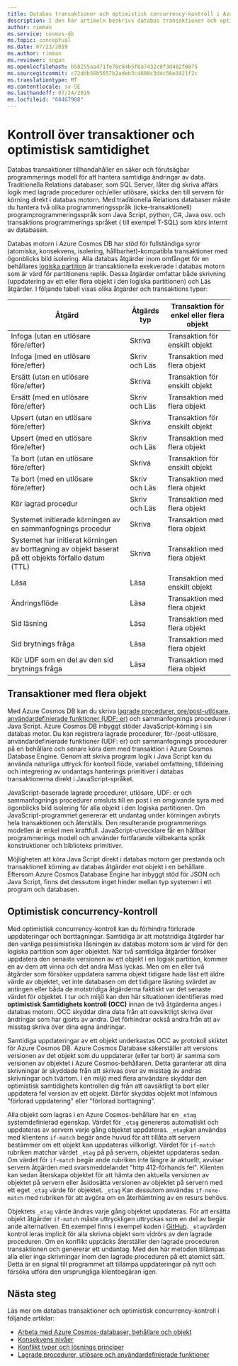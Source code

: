 ```yaml
---
title: Databas transaktioner och optimistisk concurrency-kontroll i Azure Cosmos DB
description: I den här artikeln beskrivs databas transaktioner och optimistisk concurrency-kontroll i Azure Cosmos DB
author: rimman
ms.service: cosmos-db
ms.topic: conceptual
ms.date: 07/23/2019
ms.author: rimman
ms.reviewer: sngun
ms.openlocfilehash: b58255aa471fe78c84b5f6a7432c0f3d402f0875
ms.sourcegitcommit: c72ddb56b5657b2adeb3c4608c3d4c56e3421f2c
ms.translationtype: MT
ms.contentlocale: sv-SE
ms.lasthandoff: 07/24/2019
ms.locfileid: "68467908"
---
```

# <a name="transactions-and-optimistic-concurrency-control"></a>Kontroll över transaktioner och optimistisk samtidighet

Databas transaktioner tillhandahåller en säker och förutsägbar programmerings modell för att hantera samtidiga ändringar av data. Traditionella Relations databaser, som SQL Server, låter dig skriva affärs logik med lagrade procedurer och/eller utlösare, skicka den till servern för körning direkt i databas motorn. Med traditionella Relations databaser måste du hantera två olika programmeringsspråk (icke-transaktionell) programprogrammeringsspråk som Java Script, python, C#, Java osv. och transaktions programmerings språket ( till exempel T-SQL) som körs internt av databasen.

Databas motorn i Azure Cosmos DB har stöd för fullständiga syror (atomiska, konsekvens, isolering, hållbarhet)-kompatibla transaktioner med ögonblicks bild isolering. Alla databas åtgärder inom omfånget för en behållares [logiska partition](partition-data.md) är transaktionella exekverade i databas motorn som är värd för partitionens replik. Dessa åtgärder omfattar både skrivning (uppdatering av ett eller flera objekt i den logiska partitionen) och Läs åtgärder. I följande tabell visas olika åtgärder och transaktions typer:

| **Åtgärd**  | **Åtgärds typ** | **Transaktion för enkel eller flera objekt** |
|---------|---------|---------|
| Infoga (utan en utlösare före/efter) | Skriva | Transaktion för enskilt objekt |
| Infoga (med en utlösare före/efter) | Skriv och Läs | Transaktion med flera objekt |
| Ersätt (utan en utlösare före/efter) | Skriva | Transaktion för enskilt objekt |
| Ersätt (med en utlösare före/efter) | Skriv och Läs | Transaktion med flera objekt |
| Upsert (utan en utlösare före/efter) | Skriva | Transaktion för enskilt objekt |
| Upsert (med en utlösare före/efter) | Skriv och Läs | Transaktion med flera objekt |
| Ta bort (utan en utlösare före/efter) | Skriva | Transaktion för enskilt objekt |
| Ta bort (med en utlösare före/efter) | Skriv och Läs | Transaktion med flera objekt |
| Kör lagrad procedur | Skriv och Läs | Transaktion med flera objekt |
| Systemet initierade körningen av en sammanfognings procedur | Skriva | Transaktion med flera objekt |
| Systemet har initierat körningen av borttagning av objekt baserat på ett objekts förfallo datum (TTL) | Skriva | Transaktion med flera objekt |
| Läsa | Läsa | Transaktion med enskilt objekt |
| Ändringsflöde | Läsa | Transaktion med flera objekt |
| Sid läsning | Läsa | Transaktion med flera objekt |
| Sid brytnings fråga | Läsa | Transaktion med flera objekt |
| Kör UDF som en del av den sid brytnings fråga | Läsa | Transaktion med flera objekt |

## <a name="multi-item-transactions"></a>Transaktioner med flera objekt

Med Azure Cosmos DB kan du skriva [lagrade procedurer, pre/post-utlösare, användardefinierade funktioner (UDF: er)](stored-procedures-triggers-udfs.md) och sammanfognings procedurer i Java Script. Azure Cosmos DB inbyggt stöder JavaScript-körning i sin databas motor. Du kan registrera lagrade procedurer, för-/post-utlösare, användardefinierade funktioner (UDF: er) och sammanfognings procedurer på en behållare och senare köra dem med transaktion i Azure Cosmos Database Engine. Genom att skriva program logik i Java Script kan du använda naturliga uttryck för kontroll flöde, variabel omfattning, tilldelning och integrering av undantags hanterings primitiver i databas transaktionerna direkt i JavaScript-språket.

JavaScript-baserade lagrade procedurer, utlösare, UDF: er och sammanfognings procedurer omsluts till en post i en omgivande syra med ögonblicks bild isolering för alla objekt i den logiska partitionen. Om JavaScript-programmet genererar ett undantag under körningen avbryts hela transaktionen och återställs. Den resulterande programmerings modellen är enkel men kraftfull. JavaScript-utvecklare får en hållbar programmerings modell och använder fortfarande välbekanta språk konstruktioner och biblioteks primitiver.

Möjligheten att köra Java Script direkt i databas motorn ger prestanda och transaktionell körning av databas åtgärder mot objekt i en behållare. Eftersom Azure Cosmos Database Engine har inbyggt stöd för JSON och Java Script, finns det dessutom inget hinder mellan typ systemen i ett program och databasen.

## <a name="optimistic-concurrency-control"></a>Optimistisk concurrency-kontroll 

Med optimistisk concurrency-kontroll kan du förhindra förlorade uppdateringar och borttagningar. Samtidiga är att motstridiga åtgärder har den vanliga pessimistiska låsningen av databas motorn som är värd för den logiska partition som äger objektet. När två samtidiga åtgärder försöker uppdatera den senaste versionen av ett objekt i en logisk partition, kommer en av dem att vinna och det andra Miss lyckas. Men om en eller två åtgärder som försöker uppdatera samma objekt tidigare hade läst ett äldre värde av objektet, vet inte databasen om det tidigare läsning svärdet av antingen eller båda de motstridiga åtgärderna faktiskt var det senaste värdet för objektet. I tur och miljö kan den här situationen identifieras med **optimistisk Samtidighets kontroll (OCC)** innan de två åtgärderna anges i databas motorn. OCC skyddar dina data från att oavsiktligt skriva över ändringar som har gjorts av andra. Det förhindrar också andra från att av misstag skriva över dina egna ändringar.

Samtidiga uppdateringar av ett objekt underkastas OCC av protokoll skiktet för Azure Cosmos DB. Azure Cosmos Database säkerställer att versions versionen av det objekt som du uppdaterar (eller tar bort) är samma som versionen av objektet i Azure Cosmos-behållaren. Detta garanterar att dina skrivningar är skyddade från att skrivas över av misstag av andras skrivningar och tvärtom. I en miljö med flera användare skyddar den optimistisk samtidighets kontrollen dig från att oavsiktligt ta bort eller uppdatera fel version av ett objekt. Därför skyddas objekt mot Infamous "förlorad uppdatering" eller "förlorad borttagning".

Alla objekt som lagras i en Azure Cosmos-behållare har en `_etag` systemdefinierad egenskap. Värdet för `_etag` genereras automatiskt och uppdateras av servern varje gång objektet uppdateras. `_etag`kan användas med klientens `if-match` begär ande huvud för att tillåta att servern bestämmer om ett objekt kan uppdateras villkorligt. Värdet för `if-match` rubriken matchar värdet `_etag` på på servern, objektet uppdateras sedan. Om värdet för `if-match` begär ande rubriken inte längre är aktuellt, avvisar servern åtgärden med svarsmeddelandet "http 412-förhands fel". Klienten kan sedan återskapa objektet för att hämta den aktuella versionen av objektet på servern eller åsidosätta versionen av objektet på servern med ett eget `_etag` värde för objektet. `_etag` Kan dessutom användas `if-none-match` med rubriken för att avgöra om en återhämtning av en resurs behövs. 

Objektets `_etag` värde ändras varje gång objektet uppdateras. För att ersätta objekt åtgärder `if-match` måste uttryckligen uttryckas som en del av begär ande alternativen. Ett exempel finns i exempel koden i [GitHub](https://github.com/Azure/azure-documentdb-dotnet/blob/master/samples/code-samples/DocumentManagement/Program.cs#L398-L446). `_etag`värden kontrol leras implicit för alla skrivna objekt som vidrörs av den lagrade proceduren. Om en konflikt upptäcks återställer den lagrade proceduren transaktionen och genererar ett undantag. Med den här metoden tillämpas alla eller inga skrivningar inom den lagrade proceduren på ett atomict sätt. Detta är en signal till programmet att tillämpa uppdateringar på nytt och försöka utföra den ursprungliga klientbegäran igen.

## <a name="next-steps"></a>Nästa steg

Läs mer om databas transaktioner och optimistisk concurrency-kontroll i följande artiklar:

- [Arbeta med Azure Cosmos-databaser, behållare och objekt](databases-containers-items.md)
- [Konsekvens nivåer](consistency-levels.md)
- [Konflikt typer och lösnings principer](conflict-resolution-policies.md)
- [Lagrade procedurer, utlösare och användardefinierade funktioner](stored-procedures-triggers-udfs.md)
